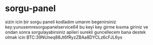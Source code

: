 # sorgu-panel
sizin icin bir sorgu paneli kodladım umarım begenirsiniz key:yunusemresorgupanelservice64 bu keyi key girme kısıma giriniz ve ondan sonra sorgulayabirsiniz apileri surekli guncellecem bana destek olmak icin  BTC:39NUneq88Jt6fRyzZBAa8DYCLz6cFJL6ys
